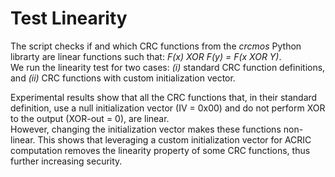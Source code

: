 # Test Linearity

The script checks if and which CRC functions from the *crcmos* Python librarty are linear functions such that: _F(x) XOR F(y) = F(x XOR Y)_.\
We run the linearity test for two cases: _(i)_ standard CRC function definitions, and _(ii)_ CRC functions with custom initialization vector.

Experimental results show that all the CRC functions that, in their standard definition, use a null initialization vector (IV = 0x00) and do not perform XOR to the output (XOR-out = 0), are linear.\
However, changing the initialization vector makes these functions non-linear. This shows that leveraging a custom initialization vector for ACRIC computation removes the linearity property of some CRC functions, thus further increasing security.
